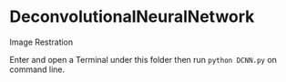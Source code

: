 # DeconvolutionalNeuralNetwork
Image Restration 

Enter and open a Terminal under this folder then run `python DCNN.py` on command line. 
